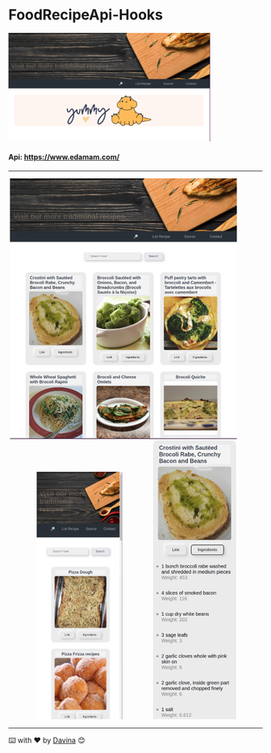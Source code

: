# FoodRecipeApi-Hooks
<img src="./src/assets/img/hero.png" width="400"></a>
#### Api: https://www.edamam.com/
______
<p align="center" >
<img src="./src//assets/img/web.png" width="450"></a> 
&nbsp &nbsp &nbsp &nbsp &nbsp &nbsp &nbsp
<img src="./src/assets/img/mvl.png" width="170"></a>
&nbsp &nbsp &nbsp &nbsp &nbsp &nbsp &nbsp
<img src="./src/assets/img/ingredients.png" width="170"></a>
</p>

___
 ⌨️ with ❤️ by [Davina](https://www.linkedin.com/in/davinamedina/) 😊
